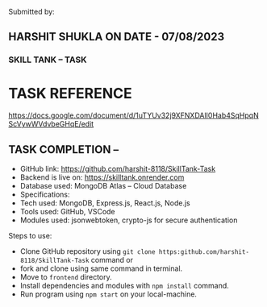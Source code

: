  Submitted by: <br/>
## HARSHIT SHUKLA ON DATE - 07/08/2023 <br/>
### SKILL TANK – TASK <br/>
# TASK REFERENCE 
https://docs.google.com/document/d/1uTYUv32j9XFNXDAlI0Hab4SqHpqNScVywWVdvbeGHqE/edit

## TASK COMPLETION –
- GitHub link: https://github.com/harshit-8118/SkillTank-Task 
- Backend is live on: https://skilltank.onrender.com
- Database used: MongoDB Atlas – Cloud Database
- Specifications:
- Tech used: MongoDB, Express.js, React.js, Node.js <br/>
- Tools used: GitHub, VSCode <br/>
- Modules used: jsonwebtoken, crypto-js for secure authentication <br/> 


Steps to use: 
- Clone GitHub repository using `git clone https:github.com/harshit-8118/SkillTank-Task` 
command
or
- fork and clone using same command in terminal.
- Move to `frontend` directory.
- Install dependencies and modules with `npm install` command.
- Run program using `npm start` on your local-machine.
